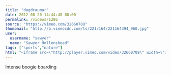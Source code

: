 ```yaml
---
title: "dagdraumar"
date: 2012-08-20 14:44:48 00:00
permalink: /videos/1286
source: "https://vimeo.com/32660708"
thumbnail: "http://b.vimeocdn.com/ts/221/164/221164394_960.jpg"
user:
  username: "sawyer"
  name: "Sawyer Hollenshead"
tags: ["sports","nature"]
html: "<iframe src=\"http://player.vimeo.com/video/32660708\" width=\"1280\" height=\"720\" frameborder=\"0\" webkitAllowFullScreen mozallowfullscreen allowFullScreen></iframe>"
---
```


Intense boogie boarding